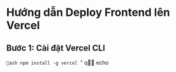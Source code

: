 # Hướng dẫn Deploy Frontend lên Vercel

## Bước 1: Cài đặt Vercel CLI
`ash
npm install -g vercel
`"
q
echo 